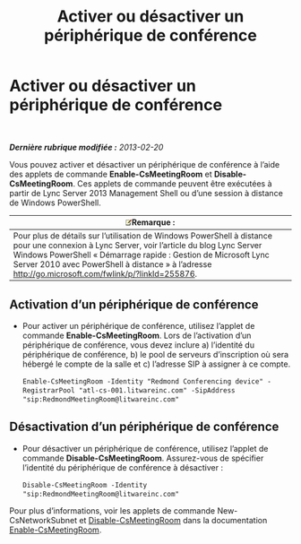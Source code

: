 ﻿---
title: Activer ou désactiver un périphérique de conférence
TOCTitle: Activer ou désactiver un périphérique de conférence
ms:assetid: d5140e38-d015-4706-9bde-cf2fa748c36b
ms:mtpsurl: https://technet.microsoft.com/fr-fr/library/JJ994070(v=OCS.15)
ms:contentKeyID: 53095535
ms.date: 05/20/2016
mtps_version: v=OCS.15
ms.translationtype: HT
---

# Activer ou désactiver un périphérique de conférence

 

_**Dernière rubrique modifiée :** 2013-02-20_

Vous pouvez activer et désactiver un périphérique de conférence à l’aide des applets de commande **Enable-CsMeetingRoom** et **Disable-CsMeetingRoom**. Ces applets de commande peuvent être exécutées à partir de Lync Server 2013 Management Shell ou d’une session à distance de Windows PowerShell.

<table>
<thead>
<tr class="header">
<th><img src="images/Gg398920.note(OCS.15).gif" title="note" alt="note" />Remarque :</th>
</tr>
</thead>
<tbody>
<tr class="odd">
<td>Pour plus de détails sur l’utilisation de Windows PowerShell à distance pour une connexion à Lync Server, voir l’article du blog Lync Server Windows PowerShell « Démarrage rapide : Gestion de Microsoft Lync Server 2010 avec PowerShell à distance » à l’adresse <a href="http://go.microsoft.com/fwlink/p/?linkid=255876">http://go.microsoft.com/fwlink/p/?linkId=255876</a>.</td>
</tr>
</tbody>
</table>



## Activation d’un périphérique de conférence

  - Pour activer un périphérique de conférence, utilisez l’applet de commande **Enable-CsMeetingRoom**. Lors de l’activation d’un périphérique de conférence, vous devez inclure a) l’identité du périphérique de conférence, b) le pool de serveurs d’inscription où sera hébergé le compte de la salle et c) l’adresse SIP à assigner à ce compte.
    
        Enable-CsMeetingRoom -Identity "Redmond Conferencing device" -RegistrarPool "atl-cs-001.litwareinc.com" -SipAddress "sip:RedmondMeetingRoom@litwareinc.com"

## Désactivation d’un périphérique de conférence

  - Pour désactiver un périphérique de conférence, utilisez l’applet de commande **Disable-CsMeetingRoom**. Assurez-vous de spécifier l’identité du périphérique de conférence à désactiver :
    
        Disable-CsMeetingRoom -Identity "sip:RedmondMeetingRoom@litwareinc.com"

Pour plus d’informations, voir les applets de commande New-CsNetworkSubnet et [Disable-CsMeetingRoom](disable-csmeetingroom.md) dans la documentation [Enable-CsMeetingRoom](enable-csmeetingroom.md).

